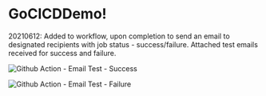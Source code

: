 # GoCICDDemo!

20210612: Added to workflow, upon completion to send an email to designated recipients with job status - success/failure. Attached test emails received for success and failure.

![Github Action - Email Test - Success](https://user-images.githubusercontent.com/29045088/121771328-4b64c300-cba1-11eb-9684-cf74aec93a48.JPG)

![Github Action - Email Test - Failure](https://user-images.githubusercontent.com/29045088/121771326-499aff80-cba1-11eb-9194-0b61783a2bf7.JPG)



